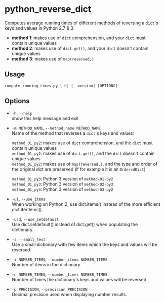 # python_reverse_dict
Computes average running times of different methods of reversing a `dict`'s keys and values in Python 2.7 &amp; 3:
* **method 1**: makes use of `dict` comprehension, and your `dict` must contain unique values
* **method 2**: makes use of `dict.get()`, and your `dict` doesn't contain unique values
* **method 3**: makes use of `map(reversed,)`

## Usage
`compute_running_times.py [-h] [--version] [OPTIONS]`

## Options
* `-h`, `--help`  
  show this help message and exit

* `-m METHOD_NAME`, `--method_name METHOD_NAME`   
  Name of the method that reverses a `dict`'s keys and values:

  `method_01_py2`: makes use of `dict` comprehension, and the `dict` must contain
                   unique values  
  `method_01_py2`: makes use of `dict.get()`, and the `dict` doesn't contain
                   unique values  
  `method_01_py2`: makes use of `map(reversed,)`, and the type and order of the
                   original dict are preserved (if for example it is an
                   `OrderedDict`)  

  `method_01_py3`: Python 3 version of `method-01-py2`  
  `method_01_py3`: Python 3 version of `method-02-py3`  
  `method_01_py3`: Python 3 version of `method-03-py2`  

* `-ui`, `--use_items`  
  When working on Python 2, use dict.items() instead of the more efficient dict.iteritems().

* `-usd`, `--use_setdefault`  
  Use dict.setdefault() instead of dict.get() when populating the dictionary.

* `-s`, `--small_test`            
  Use a small dictionary with few items which the keys and values will be reversed.

* `-i NUMBER_ITEMS`, `--number_items NUMBER_ITEMS`  
  Number of items in the dictionary.

* `-n NUMBER_TIMES`, `--number_times NUMBER_TIMES`  
  Number of times the dictionary's keys and values will be reversed.

* `-p PRECISION`, `--precision PRECISION`  
  Decimal precision used when displaying number results.

